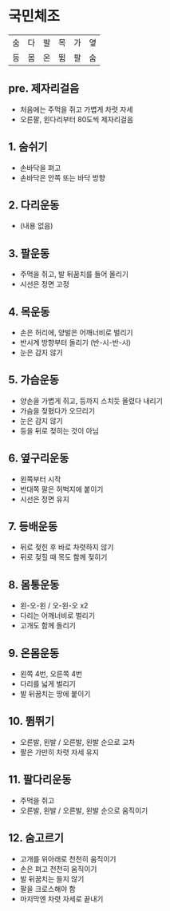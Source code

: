 # 국민체조

<table>
  <tbody>
    <tr><td>숨</td><td>다</td><td>팔</td><td>목</td><td>가</td><td>옆</td></tr>
    <tr><td>등</td><td>몸</td><td>온</td><td>뜀</td><td>팔</td><td>숨</td></tr>
  </tbody>
</table>

## pre. 제자리걸음
- 처음에는 주먹을 쥐고 가볍게 차렷 자세
- 오른팔, 왼다리부터 80도씩 제자리걸음

## 1. 숨쉬기
- 손바닥을 펴고
- 손바닥은 안쪽 또는 바닥 방향

## 2. 다리운동
- (내용 없음)

## 3. 팔운동
- 주먹을 쥐고, 발 뒤꿈치를 들어 올리기
- 시선은 정면 고정

## 4. 목운동
- 손은 허리에, 양발은 어깨너비로 벌리기
- 반시계 방향부터 돌리기 (반-시-반-시)
- 눈은 감지 않기

## 5. 가슴운동
- 양손을 가볍게 쥐고, 등까지 스치듯 올렸다 내리기
- 가슴을 젖혔다가 오므리기
- 눈은 감지 않기
- 등을 뒤로 젖히는 것이 아님

## 6. 옆구리운동
- 왼쪽부터 시작
- 반대쪽 팔은 허벅지에 붙이기
- 시선은 정면 유지

## 7. 등배운동
- 뒤로 젖힌 후 바로 차렷하지 않기
- 뒤로 젖힐 때 목도 함께 젖히기

## 8. 몸통운동
- 왼-오-왼 / 오-왼-오 x2
- 다리는 어깨너비로 벌리기
- 고개도 함께 돌리기

## 9. 온몸운동
- 왼쪽 4번, 오른쪽 4번
- 다리를 넓게 벌리기
- 발 뒤꿈치는 땅에 붙이기

## 10. 뜀뛰기
- 오른발, 왼발 / 오른발, 왼발 순으로 교차
- 팔은 가만히 차렷 자세 유지

## 11. 팔다리운동
- 주먹을 쥐고
- 오른발, 왼발 / 오른발, 왼발 순으로 움직이기

## 12. 숨고르기
- 고개를 위아래로 천천히 움직이기
- 손은 펴고 천천히 움직이기
- 발 뒤꿈치는 들지 않기
- 팔을 크로스해야 함
- 마지막엔 차렷 자세로 끝내기
